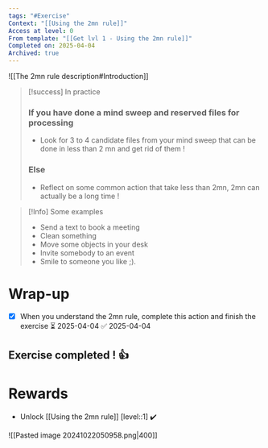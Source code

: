 ```yaml
---
tags: "#Exercise"
Context: "[[Using the 2mn rule]]"
Access at level: 0
From template: "[[Get lvl 1 - Using the 2mn rule]]"
Completed on: 2025-04-04
Archived: true
---
```



![[The 2mn rule description#Introduction]]


> [!success] In practice
>  ### If you have done a mind sweep and reserved files for processing 
> - Look for 3 to 4 candidate files from your mind sweep that can be done in less than 2 mn and get rid of them ! 
> ### Else
> - Reflect on some common action that take less than 2mn, 2mn can actually be a long time !

> [!Info] Some examples 
> - Send a text to book a meeting 
> - Clean something
> - Move some objects in your desk
> - Invite somebody to an event 
> - Smile to someone you like ;). 

# Wrap-up

- [x] When you understand the 2mn rule, complete this action and finish the exercise ⏳ 2025-04-04 ✅ 2025-04-04

## Exercise completed ! 👍 

# Rewards

- Unlock [[Using the 2mn rule]] [level::1] ✔️

![[Pasted image 20241022050958.png|400]]

